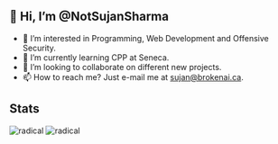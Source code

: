 ## 👋 Hi, I’m @NotSujanSharma
- 👀 I’m interested in Programming, Web Development and Offensive Security.
- 🌱 I’m currently learning CPP at Seneca.
- 💞️ I’m looking to collaborate on different new projects.
- 📫 How to reach me? Just e-mail me at sujan@brokenai.ca.

## Stats

![radical][radical]  ![radical][radical_repo]


[radical]: https://github-readme-stats.vercel.app/api?username=NotSujanSharma&show_icons=true&cache_seconds=60&theme=radical
[radical_repo]: https://github-readme-stats.vercel.app/api/top-langs?username=NotSujanSharma&cache_seconds=60&theme=radical&langs_count=8&layout=compact
